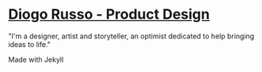 # [Diogo Russo - Product Design](https://www.diogorusso.com)

"I'm a designer, artist and storyteller, an optimist dedicated to help bringing ideas to life."

Made with Jekyll

